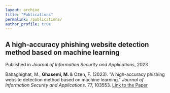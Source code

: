 ```yaml
---
layout: archive
title: "Publications"
permalink: /publications/
author_profile: true
---
```


<h2>A high-accuracy phishing website detection method based on machine learning</h2>
<p>Published in <i>Journal of Information Security and Applications</i>, 2023</p>

<p>Bahaghighat, M., <strong>Ghasemi, M. </strong> & Ozen, F. (2023). "A high-accuracy phishing website detection method based on machine learning." <i>Journal of Information Security and Applications</i>. 77, 103553. <a href="https://www.sciencedirect.com/science/article/abs/pii/S2214212623001370"> Link to the Paper</a></p>

